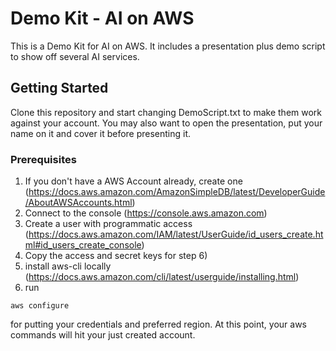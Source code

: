 # Demo Kit - AI on AWS

This is a Demo Kit for AI on AWS. It includes a presentation plus demo script to show off several AI services.

## Getting Started

Clone this repository and start changing DemoScript.txt to make them work against your account.
You may also want to open the presentation, put your name on it and cover it before presenting it.

### Prerequisites

1) If you don't have a AWS Account already, create one (https://docs.aws.amazon.com/AmazonSimpleDB/latest/DeveloperGuide/AboutAWSAccounts.html)
2) Connect to the console (https://console.aws.amazon.com)
3) Create a user with programmatic access (https://docs.aws.amazon.com/IAM/latest/UserGuide/id_users_create.html#id_users_create_console)
4) Copy the access and secret keys for step 6)
5) install aws-cli locally (https://docs.aws.amazon.com/cli/latest/userguide/installing.html)
6) run

```
aws configure
```

for putting your credentials and preferred region. At this point, your aws commands will hit your just created account.
